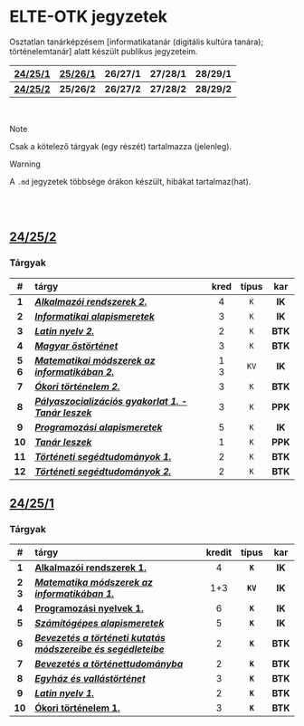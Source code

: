 # ELTE-OTK jegyzetek

Osztatlan tanárképzésem [informatikatanár (digitális kultúra tanára); történelemtanár] alatt készült publikus jegyzeteim.

| [24/25/1](/semesters/24-25-1/) | [25/26/1](/semesters/25-26-1/) | 26/27/1 | 27/28/1 | 28/29/1 |
| :--: | :--: | :--: | :--: | :--: |
| **[24/25/2](/semesters/24-25-2/)** | **25/26/2** | **26/27/2** | **27/28/2** | **28/29/2** |

<br>

> [!NOTE]
> Csak a kötelező tárgyak (egy részét) tartalmazza (jelenleg). 

> [!WARNING]
> A `.md` jegyzetek többsége órákon készült, hibákat tartalmaz(hat).

<br>
<br>



## [24/25/2](/semesters/24-25-2/)
### Tárgyak
| # | tárgy | kred | típus | kar |
| :-: | :- | :-: | :-: | :-: |
| **1** | ***[Alkalmazói rendszerek 2.](/semesters/24-25-2/OTK-ALKR2EG-INF22/)*** | 4 | `K` | **IK** |
| **2** | ***[Informatikai alapismeretek](/semesters/24-25-2/OTK-INFALG-INF22/)*** | 3 | `K` | **IK** |
| **3** | ***[Latin nyelv 2.](/semesters/24-25-2/BBN-TLA-102/)*** | 2 | `K` | **BTK** |
| **4** | ***[Magyar őstörténet](/semesters/24-25-2/OT-TÖR22-201/)*** | 3 | `K` | **BTK** |
| **5<br>6** | ***[Matematikai módszerek az informatikában 2.](/semesters/24-25-2/OTK-MATMOD2-INF22/)*** | 1<br>3 | `KV` | **IK** |
| **7** | ***[Ókori történelem 2.](/semesters/24-25-2/OT-TÖR22-205/)*** | 3 | `K` | **BTK** |
| **8** | ***[Pályaszocializációs gyakorlat 1. - Tanár leszek](/semesters/24-25-2/OTK-PGY-1-TAN22-102/)*** | 3 | `K` | **PPK** |
| **9** | ***[Programozási alapismeretek](/semesters/24-25-2/OTK-PAEG-INF22/)*** | 5 | `K` | **IK** |
| **10** | ***[Tanár leszek](/semesters/24-25-2/OTK-TAN22-101/)*** | 1 | `K` | **PPK** |
| **11** | ***[Történeti segédtudományok 1.](/semesters/24-25-2/OT-TÖR-291/)*** | 2 | `K` | **BTK** |
| **12** | ***[Történeti segédtudományok 2.](/semesters/24-25-2/OT-TÖR22-292/)*** | 2 | `K` | **BTK** |



## [24/25/1](/semesters/24-25-1/)
### Tárgyak
| # | tárgy | kredit | típus | kar |
| :-: | :- | :-: | :-: | :-: |
| **1** | **[Alkalmazói rendszerek 1.](/semesters/24-25-1/OTK-ALKR1EG-INF22/)** | 4 | **`K`** | **IK** |
| **2<br>3** | ***[Matematika módszerek az informatikában 1.](/semesters/24-25-1/OTK-MATMOD1-INF22/)*** | 1+3 | **`KV`** | **IK** |
| **4** | **[Programozási nyelvek 1.](/semesters/24-25-1/OTK-PNY1EG-INF22/)** | 6 | **`K`** | **IK** |
| **5** | ***[Számítógépes alapismeretek](/semesters/24-25-1/OTK-SZGAEG-INF22/)*** | 5 | **`K`** | **IK** |
| **6** | ***[Bevezetés a történeti kutatás módszereibe és segédleteibe](/semesters/24-25-1/OT-TOR22-151/)*** | 2 | **`K`** | **BTK** |
| **7** | ***[Bevezetés a történettudományba](/semesters/24-25-1/OT-TRN22-101/)*** | 2 | **`K`** | **BTK** |
| **8** | ***[Egyház és vallástörténet](/semesters/24-25-1/OT-TOR-161/)*** | 3 | **`K`** | **BTK** |
| **9** | ***[Latin nyelv 1.](/semesters/24-25-1/BBN-TLA-101-2/)*** | 2 | **`K`** | **BTK** |
| **10** | **[Ókori történelem 1.](/semesters/24-25-1/OT-TOR22-203/)** | 3 | **`K`** | **BTK** |